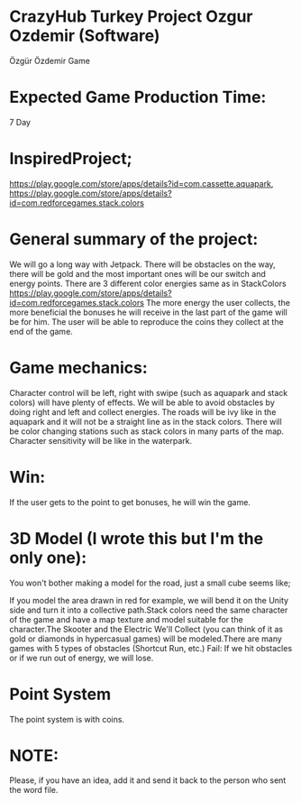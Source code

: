 # CrazyHub Turkey Project Ozgur Ozdemir (Software)
Özgür Özdemir Game


# Expected Game Production Time: 
7 Day

# InspiredProject;
https://play.google.com/store/apps/details?id=com.cassette.aquapark, https://play.google.com/store/apps/details?id=com.redforcegames.stack.colors


# General summary of the project:
 We will go a long way with Jetpack. There will be obstacles on the way, there will be gold and the most important ones will be our switch and energy points. There are 3 different color energies same as in StackColors
https://play.google.com/store/apps/details?id=com.redforcegames.stack.colors
The more energy the user collects, the more beneficial the bonuses he will receive in the last part of the game will be for him. The user will be able to reproduce the coins they collect at the end of the game.



# Game mechanics:
Character control will be left, right with swipe (such as aquapark and stack colors) will have plenty of effects. We will be able to avoid obstacles by doing right and left and collect energies. The roads will be ivy like in the aquapark and it will not be a straight line as in the stack colors. There will be color changing stations such as stack colors in many parts of the map. Character sensitivity will be like in the waterpark.


# Win:
If the user gets to the point to get bonuses, he will win the game.



# 3D Model (I wrote this but I'm the only one):
You won't bother making a model for the road, just a small cube seems like; 

If you model the area drawn in red for example, we will bend it on the Unity side and turn it into a collective path.Stack colors need the same character of the game and have a map texture and model suitable for the character.The Skooter and the Electric We'll Collect (you can think of it as gold or diamonds in hypercasual games) will be modeled.There are many games with 5 types of obstacles (Shortcut Run, etc.)
Fail:
If we hit obstacles or if we run out of energy, we will lose.


# Point System
The point system is with coins.


# NOTE:
Please, if you have an idea, add it and send it back to the person who sent the word file.
